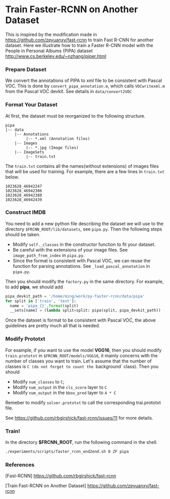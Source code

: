# Train Faster-RCNN on Another Dataset

This is inspired by the modification made in https://github.com/zeyuanxy/fast-rcnn to train Fast R-CNN for another dataset.
Here we illustrate how to train a Faster R-CNN model with the People in Personal Albums (PIPA) dataset http://www.cs.berkeley.edu/~nzhang/piper.html

### Prepare Dataset
We convert the annotations of PIPA to xml file to be consistent with Pascal VOC. This is done by `convert_pipa_annotation.m`, which calls `VOCwritexml.m` from the Pascal VOC devkit. See details in `data/convert2VOC`

### Format Your Dataset

At first, the dataset must be reorganized to the following structure.
```
pipa
|-- data
    |-- Annotations
         |-- *.xml (Annotation files)
    |-- Images
         |-- *.jpg (Image files)
    |-- ImageSets
         |-- train.txt
```

The `train.txt` contains all the names(without extensions) of images files that will be used for training. For example, there are a few lines in `train.txt` below.

```
1023628_46942247
1023628_46942306
1023628_46942388
1023628_46942439
```

### Construct IMDB

You need to add a new python file describing the dataset we will use to the directory `$FRCNN_ROOT/lib/datasets`, see `pipa.py`. Then the following steps should be taken.
  - Modify `self._classes` in the constructor function to fit your dataset.
  - Be careful with the extensions of your image files. See `image_path_from_index` in `pipa.py`.
  - Since the format is consistent with Pascal VOC, we can reuse the function for parsing annotations. See `_load_pascal_annotation` in `pipa.py`.

Then you should modify the `factory.py` in the same directory. For example, to add **pipa**, we should add

```python
pipa_devkit_path = '/home/ming/work/py-faster-rcnn/data/pipa'
for split in ['train', 'test']:
  name = 'pipa_{}'.format(split)
  __sets[name] = (lambda split=split: pipa(split, pipa_devkit_path))
```
Once the dataset is format to be consistent with Pascal VOC, the above guidelines are pretty much all that is needed.


### Modify Prototxt

For example, if you want to use the model **VGG16**, then you should modify `train.prototxt` in `$FRCNN_ROOT/models/VGG16`, it mainly concerns with the number of classes you want to train. Let's assume that the number of classes is `C (do not forget to count the `background` class). Then you should 
  - Modify `num_classes` to `C`;
  - Modify `num_output` in the `cls_score` layer to `C`
  - Modify `num_output` in the `bbox_pred` layer to `4 * C`

Remeber to modify `solver.prototxt` to call the corresponding trai.prototxt file. 

See https://github.com/rbgirshick/fast-rcnn/issues/11 for more details. 

### Train!

In the directory **$FRCNN_ROOT**, run the following command in the shell.

```sh
./experiments/scripts/faster_rcnn_end2end.sh 0 ZF pipa
```

### References

[Fast-RCNN] https://github.com/rbgirshick/fast-rcnn

[Train Fast-RCNN on Another Dataset] https://github.com/zeyuanxy/fast-rcnn